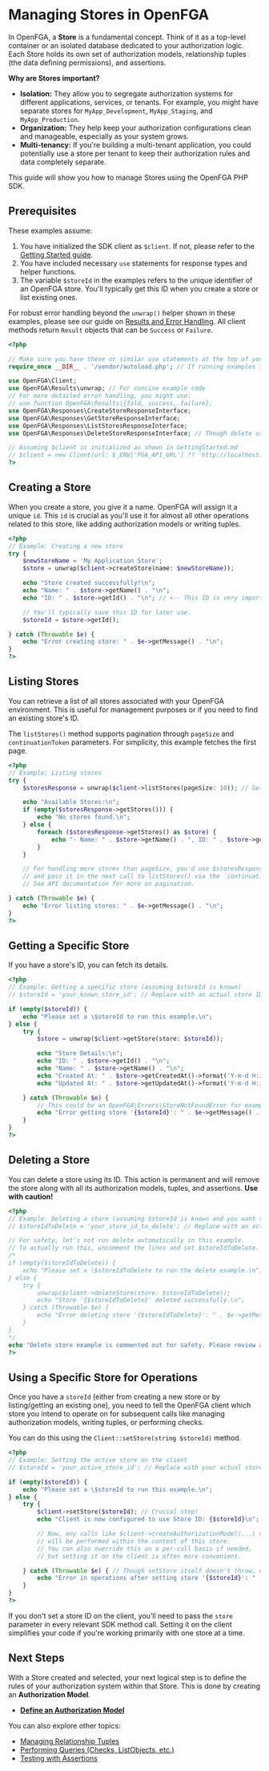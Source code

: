 # Managing Stores in OpenFGA

In OpenFGA, a **Store** is a fundamental concept. Think of it as a top-level container or an isolated database dedicated to your authorization logic. Each Store holds its own set of authorization models, relationship tuples (the data defining permissions), and assertions.

**Why are Stores important?**

*   **Isolation:** They allow you to segregate authorization systems for different applications, services, or tenants. For example, you might have separate stores for `MyApp_Development`, `MyApp_Staging`, and `MyApp_Production`.
*   **Organization:** They help keep your authorization configurations clean and manageable, especially as your system grows.
*   **Multi-tenancy:** If you're building a multi-tenant application, you could potentially use a store per tenant to keep their authorization rules and data completely separate.

This guide will show you how to manage Stores using the OpenFGA PHP SDK.

## Prerequisites

These examples assume:

1.  You have initialized the SDK client as `$client`. If not, please refer to the [Getting Started guide](GettingStarted.md).
2.  You have included necessary `use` statements for response types and helper functions.
3.  The variable `$storeId` in the examples refers to the unique identifier of an OpenFGA store. You'll typically get this ID when you create a store or list existing ones.

For robust error handling beyond the `unwrap()` helper shown in these examples, please see our guide on [Results and Error Handling](Results.md). All client methods return `Result` objects that can be `Success` or `Failure`.

```php
<?php

// Make sure you have these or similar use statements at the top of your PHP file:
require_once __DIR__ . '/vendor/autoload.php'; // If running examples standalone

use OpenFGA\Client;
use OpenFGA\Results\unwrap; // For concise example code
// For more detailed error handling, you might use:
// use function OpenFGA\Results\{fold, success, failure}; 
use OpenFGA\Responses\CreateStoreResponseInterface;
use OpenFGA\Responses\GetStoreResponseInterface;
use OpenFGA\Responses\ListStoresResponseInterface;
use OpenFGA\Responses\DeleteStoreResponseInterface; // Though delete usually returns a specific type or void

// Assuming $client is initialized as shown in GettingStarted.md
// $client = new Client(url: $_ENV['FGA_API_URL'] ?? 'http://localhost:8080');
?>
```

## Creating a Store

When you create a store, you give it a name. OpenFGA will assign it a unique `id`. This `id` is crucial as you'll use it for almost all other operations related to this store, like adding authorization models or writing tuples.

```php
<?php
// Example: Creating a new store
try {
    $newStoreName = 'My Application Store';
    $store = unwrap($client->createStore(name: $newStoreName));

    echo "Store created successfully!\n";
    echo "Name: " . $store->getName() . "\n";
    echo "ID: " . $store->getId() . "\n"; // <-- This ID is very important!

    // You'll typically save this ID for later use.
    $storeId = $store->getId();

} catch (Throwable $e) {
    echo "Error creating store: " . $e->getMessage() . "\n";
}
?>
```

## Listing Stores

You can retrieve a list of all stores associated with your OpenFGA environment. This is useful for management purposes or if you need to find an existing store's ID.

The `listStores()` method supports pagination through `pageSize` and `continuationToken` parameters. For simplicity, this example fetches the first page.

```php
<?php
// Example: Listing stores
try {
    $storesResponse = unwrap($client->listStores(pageSize: 10)); // Get up to 10 stores

    echo "Available Stores:\n";
    if (empty($storesResponse->getStores())) {
        echo "No stores found.\n";
    } else {
        foreach ($storesResponse->getStores() as $store) {
            echo "- Name: " . $store->getName() . ", ID: " . $store->getId() . "\n";
        }
    }

    // For handling more stores than pageSize, you'd use $storesResponse->getContinuationToken()
    // and pass it in the next call to listStores() via the `continuationToken` parameter.
    // See API documentation for more on pagination.

} catch (Throwable $e) {
    echo "Error listing stores: " . $e->getMessage() . "\n";
}
?>
```

## Getting a Specific Store

If you have a store's ID, you can fetch its details.

```php
<?php
// Example: Getting a specific store (assuming $storeId is known)
// $storeId = 'your_known_store_id'; // Replace with an actual store ID

if (empty($storeId)) {
    echo "Please set a \$storeId to run this example.\n";
} else {
    try {
        $store = unwrap($client->getStore(store: $storeId));

        echo "Store Details:\n";
        echo "ID: " . $store->getId() . "\n";
        echo "Name: " . $store->getName() . "\n";
        echo "Created At: " . $store->getCreatedAt()->format('Y-m-d H:i:s') . "\n";
        echo "Updated At: " . $store->getUpdatedAt()->format('Y-m-d H:i:s') . "\n";

    } catch (Throwable $e) {
        // This could be an OpenFGA\Errors\StoreNotFoundError for example
        echo "Error getting store '{$storeId}': " . $e->getMessage() . "\n";
    }
}
?>
```

## Deleting a Store

You can delete a store using its ID. This action is permanent and will remove the store along with all its authorization models, tuples, and assertions. **Use with caution!**

```php
<?php
// Example: Deleting a store (assuming $storeId is known and you want to delete it)
// $storeIdToDelete = 'your_store_id_to_delete'; // Replace with an actual store ID

// For safety, let's not run delete automatically in this example.
// To actually run this, uncomment the lines and set $storeIdToDelete.
/*
if (empty($storeIdToDelete)) {
    echo "Please set a \$storeIdToDelete to run the delete example.\n";
} else {
    try {
        unwrap($client->deleteStore(store: $storeIdToDelete));
        echo "Store '{$storeIdToDelete}' deleted successfully.\n";
    } catch (Throwable $e) {
        echo "Error deleting store '{$storeIdToDelete}': " . $e->getMessage() . "\n";
    }
}
*/
echo "Delete store example is commented out for safety. Please review and uncomment to run.\n";
?>
```

## Using a Specific Store for Operations

Once you have a `storeId` (either from creating a new store or by listing/getting an existing one), you need to tell the OpenFGA client which store you intend to operate on for subsequent calls like managing authorization models, writing tuples, or performing checks.

You can do this using the `Client::setStore(string $storeId)` method.

```php
<?php
// Example: Setting the active store on the client
// $storeId = 'your_active_store_id'; // Replace with your actual store ID

if (empty($storeId)) {
    echo "Please set a \$storeId to run this example.\n";
} else {
    try {
        $client->setStore($storeId); // Crucial step!
        echo "Client is now configured to use Store ID: {$storeId}\n";

        // Now, any calls like $client->createAuthorizationModel(...) or $client->check(...)
        // will be performed within the context of this store.
        // You can also override this on a per-call basis if needed,
        // but setting it on the client is often more convenient.

    } catch (Throwable $e) { // Though setStore itself doesn't throw, operations using it might.
        echo "Error in operations after setting store '{$storeId}': " . $e->getMessage() . "\n";
    }
}
?>
```
If you don't set a store ID on the client, you'll need to pass the `store` parameter in every relevant SDK method call. Setting it on the client simplifies your code if you're working primarily with one store at a time.

## Next Steps

With a Store created and selected, your next logical step is to define the rules of your authorization system within that Store. This is done by creating an **Authorization Model**.

*   **[Define an Authorization Model](AuthorizationModels.md)**

You can also explore other topics:
*   [Managing Relationship Tuples](RelationshipTuples.md)
*   [Performing Queries (Checks, ListObjects, etc.)](Queries.md)
*   [Testing with Assertions](Assertions.md)
```
